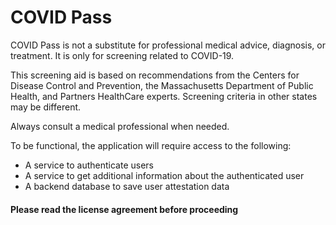 # COVID Pass
COVID Pass is not a substitute for professional medical advice, diagnosis, or treatment. It is only for screening related to COVID-19. 

This screening aid is based on recommendations from the Centers for Disease Control and Prevention, the Massachusetts Department of Public Health, and Partners HealthCare experts. Screening criteria in other states may be different.

Always consult a medical professional when needed.

To be functional, the application will require access to the following:
- A service to authenticate users
- A service to get additional information about the authenticated user
- A backend database to save user attestation data

#### Please read the license agreement before proceeding ####



